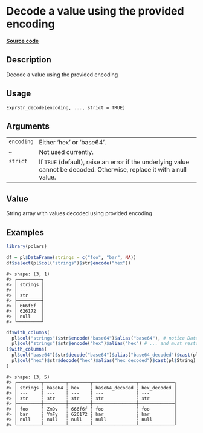 

# Decode a value using the provided encoding

[**Source code**](https://github.com/pola-rs/r-polars/tree/main/R/expr__string.R#L555)

## Description

Decode a value using the provided encoding

## Usage

<pre><code class='language-R'>ExprStr_decode(encoding, ..., strict = TRUE)
</code></pre>

## Arguments

<table>
<tr>
<td style="white-space: nowrap; font-family: monospace; vertical-align: top">
<code id="ExprStr_decode_:_encoding">encoding</code>
</td>
<td>
Either ‘hex’ or ‘base64’.
</td>
</tr>
<tr>
<td style="white-space: nowrap; font-family: monospace; vertical-align: top">
<code id="ExprStr_decode_:_...">…</code>
</td>
<td>
Not used currently.
</td>
</tr>
<tr>
<td style="white-space: nowrap; font-family: monospace; vertical-align: top">
<code id="ExprStr_decode_:_strict">strict</code>
</td>
<td>
If <code>TRUE</code> (default), raise an error if the underlying value
cannot be decoded. Otherwise, replace it with a null value.
</td>
</tr>
</table>

## Value

String array with values decoded using provided encoding

## Examples

``` r
library(polars)

df = pl$DataFrame(strings = c("foo", "bar", NA))
df$select(pl$col("strings")$str$encode("hex"))
```

    #> shape: (3, 1)
    #> ┌─────────┐
    #> │ strings │
    #> │ ---     │
    #> │ str     │
    #> ╞═════════╡
    #> │ 666f6f  │
    #> │ 626172  │
    #> │ null    │
    #> └─────────┘

``` r
df$with_columns(
  pl$col("strings")$str$encode("base64")$alias("base64"), # notice DataType is not encoded
  pl$col("strings")$str$encode("hex")$alias("hex") # ... and must restored with cast
)$with_columns(
  pl$col("base64")$str$decode("base64")$alias("base64_decoded")$cast(pl$String),
  pl$col("hex")$str$decode("hex")$alias("hex_decoded")$cast(pl$String)
)
```

    #> shape: (3, 5)
    #> ┌─────────┬────────┬────────┬────────────────┬─────────────┐
    #> │ strings ┆ base64 ┆ hex    ┆ base64_decoded ┆ hex_decoded │
    #> │ ---     ┆ ---    ┆ ---    ┆ ---            ┆ ---         │
    #> │ str     ┆ str    ┆ str    ┆ str            ┆ str         │
    #> ╞═════════╪════════╪════════╪════════════════╪═════════════╡
    #> │ foo     ┆ Zm9v   ┆ 666f6f ┆ foo            ┆ foo         │
    #> │ bar     ┆ YmFy   ┆ 626172 ┆ bar            ┆ bar         │
    #> │ null    ┆ null   ┆ null   ┆ null           ┆ null        │
    #> └─────────┴────────┴────────┴────────────────┴─────────────┘

